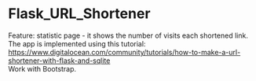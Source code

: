 # Flask_URL_Shortener
Feature: statistic page - it shows the number of visits each shortened link.<br>
The app is implemented using this tutorial: https://www.digitalocean.com/community/tutorials/how-to-make-a-url-shortener-with-flask-and-sqlite<br>
Work with Bootstrap.
